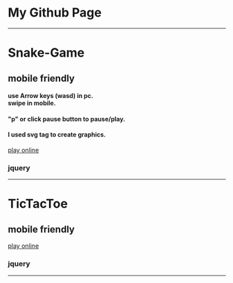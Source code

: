 <h1>My Github Page</h1><hr>
<h1>Snake-Game</h1>
<h2>mobile friendly</h2>
<h4>use Arrow keys (wasd) in pc.<br>swipe in mobile.</h4>
<h4>"p" or click pause button to pause/play.</h4>
<h4>I used svg tag to create graphics.</h4>
<a href="https://shihadumar.github.io/snake">play online</a>
<h3>jquery</h3><hr>
<h1>TicTacToe</h1>
<h2>mobile friendly</h2>
<a href="https://shihadumar.github.io/tictactoe">play online</a>
<h3>jquery</h3><hr>
